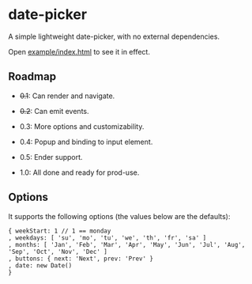 date-picker
============

A simple lightweight date-picker, with no external dependencies.

Open [example/index.html](example/index.html) to see it in effect.


Roadmap
-------

- <s>0.1</s>: Can render and navigate.
- <s>0.2</s>: Can emit events.
- 0.3: More options and customizability.
- 0.4: Popup and binding to input element.
- 0.5: Ender support.

- 1.0: All done and ready for prod-use.


Options
-------

It supports the following options (the values below are the defaults):

	{ weekStart: 1 // 1 == monday
	, weekdays: [ 'su', 'mo', 'tu', 'we', 'th', 'fr', 'sa' ]
	, months: [ 'Jan', 'Feb', 'Mar', 'Apr', 'May', 'Jun', 'Jul', 'Aug', 'Sep', 'Oct', 'Nov', 'Dec' ]
	, buttons: { next: 'Next', prev: 'Prev' }
	, date: new Date()
	}
